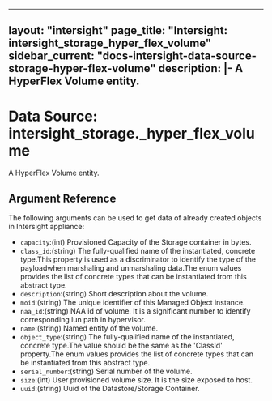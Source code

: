 
---
layout: "intersight"
page_title: "Intersight: intersight_storage_hyper_flex_volume"
sidebar_current: "docs-intersight-data-source-storage-hyper-flex-volume"
description: |-
A HyperFlex Volume entity.
---

# Data Source: intersight_storage._hyper_flex_volume
A HyperFlex Volume entity.
## Argument Reference
The following arguments can be used to get data of already created objects in Intersight appliance:
* `capacity`:(int) Provisioned Capacity of the Storage container in bytes. 
* `class_id`:(string) The fully-qualified name of the instantiated, concrete type.This property is used as a discriminator to identify the type of the payloadwhen marshaling and unmarshaling data.The enum values provides the list of concrete types that can be instantiated from this abstract type. 
* `description`:(string) Short description about the volume. 
* `moid`:(string) The unique identifier of this Managed Object instance. 
* `naa_id`:(string) NAA id of volume. It is a significant number to identify corresponding lun path in hypervisor. 
* `name`:(string) Named entity of the volume. 
* `object_type`:(string) The fully-qualified name of the instantiated, concrete type.The value should be the same as the 'ClassId' property.The enum values provides the list of concrete types that can be instantiated from this abstract type. 
* `serial_number`:(string) Serial number of the volume. 
* `size`:(int) User provisioned volume size. It is the size exposed to host. 
* `uuid`:(string) Uuid of the Datastore/Storage Container. 
